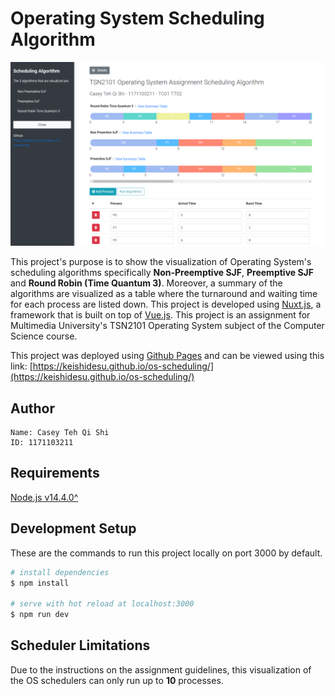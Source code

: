 # Operating System Scheduling Algorithm

![Screenshot of Program](./screenshot.png "Screenshot of Program")

This project's purpose is to show the visualization of Operating System's scheduling algorithms specifically __Non-Preemptive SJF__, __Preemptive SJF__ and __Round Robin (Time Quantum 3)__. Moreover, a summary of the algorithms are visualized as a table where the turnaround and waiting time for each process are listed down. This project is developed using [Nuxt.js](https://nuxtjs.org/), a framework that is built on top of [Vue.js](https://vuejs.org/). This project is an assignment for Multimedia University's TSN2101 Operating System subject of the Computer Science course.     

This project was deployed using [Github Pages](https://pages.github.com/) and can be viewed using this link: [https://keishidesu.github.io/os-scheduling/](https://keishidesu.github.io/os-scheduling/)

## Author

```
Name: Casey Teh Qi Shi
ID: 1171103211
```

## Requirements

[Node.js v14.4.0^](https://nodejs.org/en/)

## Development Setup
These are the commands to run this project locally on port 3000 by default.

```bash
# install dependencies
$ npm install

# serve with hot reload at localhost:3000
$ npm run dev
```

## Scheduler Limitations

Due to the instructions on the assignment guidelines, this visualization of the OS schedulers can only run up to __10__ processes.

